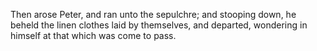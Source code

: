 Then arose Peter, and ran unto the sepulchre; and stooping down, he beheld the linen clothes laid by themselves, and departed, wondering in himself at that which was come to pass.
